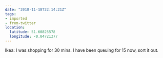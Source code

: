 ```yaml
---
date: "2010-11-18T22:14:21Z"
tags:
- imported
- from-twitter
location:
  latitude: 51.60825578
  longitude: -0.04721377
---
```

Ikea: I was shopping for 30 mins. I have been queuing for 15 now, sort it out.
